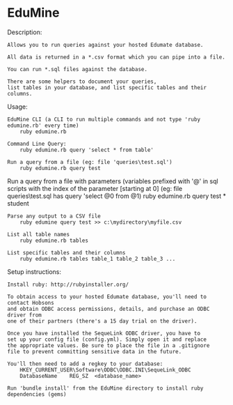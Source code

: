 
EduMine
=======

Description: 

	Allows you to run queries against your hosted Edumate database.
	
	All data is returned in a *.csv format which you can pipe into a file.
	
	You can run *.sql files against the database.
	
	There are some helpers to document your queries, 
	list tables in your database, and list specific tables and their columns.

Usage:

	EduMine CLI (a CLI to run multiple commands and not type 'ruby edumine.rb' every time)
		ruby edumine.rb

	Command Line Query:
		ruby edumine.rb query 'select * from table'

	Run a query from a file (eg: file 'queries\test.sql')
		ruby edumine.rb query test
    
  Run a query from a file with parameters (variables prefixed with '@' in sql scripts with the index of the parameter [starting at 0]
  (eg: file queries\test.sql has query 'select @0 from @1)
    ruby edumine.rb query test * student
		
	Parse any output to a CSV file
		ruby edumine query test >> c:\mydirectory\myfile.csv
	
	List all table names
		ruby edumine.rb tables
		
	List specific tables and their columns
		ruby edumine.rb tables table_1 table_2 table_3 ...
		
Setup instructions:

	Install ruby: http://rubyinstaller.org/

	To obtain access to your hosted Edumate database, you'll need to contact Hobsons 
	and obtain ODBC access permissions, details, and purchase an ODBC driver from 
	one of their partners (there's a 15 day trial on the driver).
	
	Once you have installed the SequeLink ODBC driver, you have to
	set up your config file (config.yml). Simply open it and replace
	the appropriate values. Be sure to place the file in a .gitignore
	file to prevent committing sensitive data in the future.
		
	You'll then need to add a regkey to your database:
		HKEY_CURRENT_USER\Software\ODBC\ODBC.INI\SequeLink_ODBC
		DatabaseName	REG_SZ	<database_name>
		
	Run 'bundle install' from the EduMine directory to install ruby dependencies (gems)
	